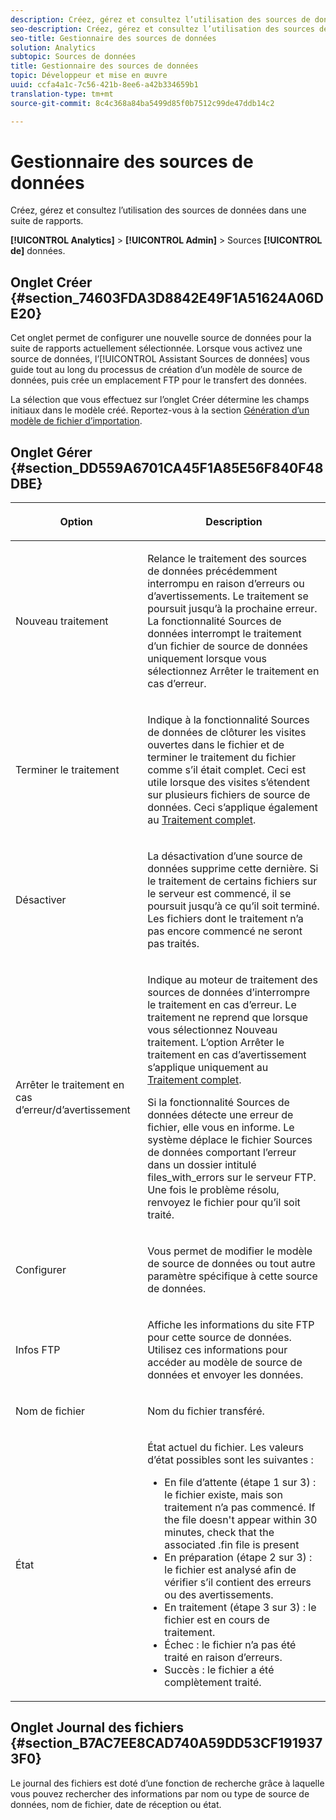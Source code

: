 ```yaml
---
description: Créez, gérez et consultez l’utilisation des sources de données dans une suite de rapports.
seo-description: Créez, gérez et consultez l’utilisation des sources de données dans une suite de rapports.
seo-title: Gestionnaire des sources de données
solution: Analytics
subtopic: Sources de données
title: Gestionnaire des sources de données
topic: Développeur et mise en œuvre
uuid: ccfa4a1c-7c56-421b-8ee6-a42b334659b1
translation-type: tm+mt
source-git-commit: 8c4c368a84ba5499d85f0b7512c99de47ddb14c2

---
```



# Gestionnaire des sources de données

Créez, gérez et consultez l’utilisation des sources de données dans une suite de rapports.

**[!UICONTROL Analytics]** &gt; **[!UICONTROL Admin]** &gt; Sources **[!UICONTROL de]** données.

## Onglet Créer {#section_74603FDA3D8842E49F1A51624A06DE20}

Cet onglet permet de configurer une nouvelle source de données pour la suite de rapports actuellement sélectionnée. Lorsque vous activez une source de données, l’[!UICONTROL Assistant Sources de données] vous guide tout au long du processus de création d’un modèle de source de données, puis crée un emplacement FTP pour le transfert des données.

La sélection que vous effectuez sur l’onglet Créer détermine les champs initiaux dans le modèle créé. Reportez-vous à la section [Génération d’un modèle de fichier d’importation](/help/import/c-data-sources/datasrc-template/t-datasrc-creating-data-sources-file.md).

## Onglet Gérer {#section_DD559A6701CA45F1A85E56F840F48DBE}

<table id="table_F74696EC855441328CFE0BF49C20D9B0"> 
 <thead> 
  <tr> 
   <th colname="col1" class="entry"> <p>Option </p> </th> 
   <th colname="col2" class="entry"> <p>Description </p> </th> 
  </tr> 
 </thead>
 <tbody> 
  <tr> 
   <td colname="col1"> <p>Nouveau traitement </p> </td> 
   <td colname="col2"> <p>Relance le traitement des sources de données précédemment interrompu en raison d’erreurs ou d’avertissements. Le traitement se poursuit jusqu’à la prochaine erreur. La fonctionnalité Sources de données interrompt le traitement d’un fichier de source de données uniquement lorsque vous sélectionnez <span class="uicontrol">Arrêter le traitement en cas d’erreur</span>. </p> </td> 
  </tr> 
  <tr> 
   <td colname="col1"> <p>Terminer le traitement </p> </td> 
   <td colname="col2"> <p>Indique à la fonctionnalité Sources de données de clôturer les visites ouvertes dans le fichier et de terminer le traitement du fichier comme s’il était complet. Ceci est utile lorsque des visites s’étendent sur plusieurs fichiers de source de données. Ceci s’applique également au <a href="/help/import/c-data-sources/c-datasrc-types/datasrc-full-processing.md"   > Traitement complet</a>. </p> </td> 
  </tr> 
  <tr> 
   <td colname="col1"> <p>Désactiver </p> </td> 
   <td colname="col2"> <p> La désactivation d’une source de données supprime cette dernière. Si le traitement de certains fichiers sur le serveur est commencé, il se poursuit jusqu’à ce qu’il soit terminé. Les fichiers dont le traitement n’a pas encore commencé ne seront pas traités. </p> </td> 
  </tr> 
  <tr> 
   <td colname="col1"> <p>Arrêter le traitement en cas d’erreur/d’avertissement </p> </td> 
   <td colname="col2"> <p> Indique au moteur de traitement des sources de données d’interrompre le traitement en cas d’erreur. Le traitement ne reprend que lorsque vous sélectionnez Nouveau traitement. L’option Arrêter le traitement en cas d’avertissement s’applique uniquement au <a href="/help/import/c-data-sources/c-datasrc-types/datasrc-full-processing.md"   > Traitement complet</a>. </p> <p>Si la fonctionnalité Sources de données détecte une erreur de fichier, elle vous en informe. Le système déplace le fichier Sources de données comportant l’erreur dans un dossier intitulé <span class="filepath">files_with_errors</span> sur le serveur FTP. Une fois le problème résolu, renvoyez le fichier pour qu’il soit traité. </p> </td> 
  </tr> 
  <tr> 
   <td colname="col1"> <p>Configurer </p> </td> 
   <td colname="col2"> <p>Vous permet de modifier le modèle de source de données ou tout autre paramètre spécifique à cette source de données. </p> </td> 
  </tr> 
  <tr> 
   <td colname="col1"> <p>Infos FTP </p> </td> 
   <td colname="col2"> <p>Affiche les informations du site FTP pour cette source de données. Utilisez ces informations pour accéder au modèle de source de données et envoyer les données. </p> </td> 
  </tr> 
  <tr> 
   <td colname="col1"> <p>Nom de fichier </p> </td> 
   <td colname="col2"> <p>Nom du fichier transféré. </p> </td> 
  </tr> 
  <tr> 
   <td colname="col1"> <p>État </p> </td> 
   <td colname="col2"> <p> État actuel du fichier. Les valeurs d’état possibles sont les suivantes : </p> 
    <ul id="ul_56A0BF8C1BE249F6BB39B0D11DA3997F"> 
     <li id="li_BAB359E08EDE4E0298C0362258789603">En file d’attente (étape 1 sur 3) : le fichier existe, mais son traitement n’a pas commencé. If the file doesn't appear within 30 minutes, check that the associated <span class="filepath"> .fin</span> file is present </li> 
     <li id="li_A09A14F42CB74F01B694799740B3DA17">En préparation (étape 2 sur 3) : le fichier est analysé afin de vérifier s’il contient des erreurs ou des avertissements. </li> 
     <li id="li_793FDCDB64CF434D82CAF5B6E9BDE557">En traitement (étape 3 sur 3) : le fichier est en cours de traitement. </li> 
     <li id="li_1D8C4B241FF0453EAF7DDFD8354C5573">Échec : le fichier n’a pas été traité en raison d’erreurs. </li> 
     <li id="li_A52507602FB4492B83A70AF6449A539A">Succès : le fichier a été complètement traité. </li> 
    </ul> </td> 
  </tr> 
 </tbody> 
</table>

## Onglet Journal des fichiers {#section_B7AC7EE8CAD740A59DD53CF1919373F0}

Le journal des fichiers est doté d’une fonction de recherche grâce à laquelle vous pouvez rechercher des informations par nom ou type de source de données, nom de fichier, date de réception ou état.
